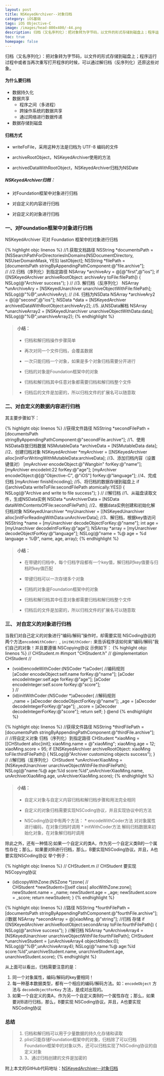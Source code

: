 ```yaml
---
layout: post
title: NSKeyedArchiver--对象归档
category: iOS基础
tags: iOS Objective-C
image: /images/head-800x400/-44.png
description: 归档（又名序列化）：把对象转为字节码，以文件的形式存储到磁盘上；程序运行过程中或者当再次重写打开程序的时候，可以通过解归档（反序列化）还原这些对象。
toc: true
homepage: false
---
```


归档（又名序列化）：把对象转为字节码，以文件的形式存储到磁盘上；程序运行过程中或者当再次重写打开程序的时候，可以通过解归档（反序列化）还原这些对象。

#### 为什么要归档

* 数据持久化
* 数据共享
	+ 程序之间（多进程）
	+ 跨操作系统的数据共享
	+ 通过网络进行数据传递
* 数据存储到磁盘
    
#### 归档方式
* writeFoFile，采用这种方法是归档为 UTF-8 编码的文件

* archiveRootObject，NSKeyedArchiver使用的方法

* archivedDataWithRootObject，NSKeyedArchiver归档为NSDate


##### NSKeyedArchiver归档：
* 对Foundation框架中对象进行归档

* 对自定义的内容进行归档
        
* 对自定义的对象进行归档

### 一、对Foundation框架中对象进行归档

NSKeyedArchiver 可对 Foundation 框架中的对象进行归档

{% highlight objc linenos %}
//1.获取文档路径
NSString *documentsPath = [NSSearchPathForDirectoriesInDomains(NSDocumentDirectory, NSUserDomainMask, YES) lastObject];
NSString *filePath = [documentsPath stringByAppendingPathComponent:@"file.archive"];  
//
//2.归档（序列化）到指定路径
NSArray *archiveAry = @[@"first",@"ios"];
if ([NSKeyedArchiver archiveRootObject: archiveAry toFile:filePath]) {
    NSLog(@"Archiver  success");
}
//
//3. 解归档（反序列化）
NSArray *unArchiveAry = [NSKeyedUnarchiver unarchiveObjectWithFile:filePath];
NSLog(@"%@",unArchiveAry);
//
//4. 归档为NSData
NSArray *archiveAry2 = @[@"second",@"ios"];
NSData *data = [NSKeyedArchiver archivedDataWithRootObject:archiveAry2];
//5. 从NSData解档
NSArray *unarchiveArray2 = [NSKeyedUnarchiver unarchiveObjectWithData:data];
NSLog(@"%@",unarchiveArray2);
{% endhighlight %}

> #### 小结：
>
> * 归档和解归档操作步骤简单
>	
> * 再次对同一个文件归档，会覆盖数据
>	
> * 一次只能归档一个对象，如果是多个对象归档需要分开进行
>
> * 归档的对象是Foundation框架中的对象
>
> * 归档和解归档其中任意对象都需要归档和解归档整个文件
>
> * 归档后的文件是加密的，所以归档文件的扩展名可以随意取

### 二、对自定义的数据内容进行归档

其主要步骤如下：

{% highlight objc linenos %}
//获得文件路径
NSString *secondFilePath = [documentsPath stringByAppendingPathComponent:@"secondFile.archive"];
//1、使用NSData存放归档数据
NSMutableData *archiveData = [NSMutableData data];
//2、创建归档对象
NSKeyedArchiver *myArchiver = [[NSKeyedArchiver alloc]initForWritingWithMutableData:archiveData];
//3、添加归档内容（设置键值对）
[myArchiver encodeObject:@"Wangbin" forKey:@"name"];
[myArchiver encodeInt:22 forKey:@"age"];
[myArchiver encodeObject:@[@"Objective-C", @"iOS"] forKey:@"language"];
//4、完成归档
[myArchiver finishEncoding];
//5、将归档的数据存储到磁盘上
if ([archiveData writeToFile:secondFilePath atomically:YES]) {
    NSLog(@"Archive and write to file success");
}
//
//解归档
//1、从磁盘读取文件，生成NSData实例
NSData *unArchiverData = [NSData dataWithContentsOfFile:secondFilePath];
//2、根据data实例创建和初始化解归档对象
NSKeyedUnarchiver *myUnarchiver = [[NSKeyedUnarchiver alloc]initForReadingWithData:unArchiverData];
//3、解归档，根据key值访问
NSString *name = [myUnarchiver decodeObjectForKey:@"name"];
int age = [myUnarchiver decodeIntForKey:@"age"];
NSArray *array = [myUnarchiver decodeObjectForKey:@"language"];
NSLog(@"name = %@ age = %d language = %@", name, age, array);
{% endhighlight %}


> #### 小结：
> 
> * 在带键的归档中，每个归档字段都有一个key值，解归档时key值要与归档时key值匹配
> 
> * 带键归档可以一次存储多个对象
> 
> * 归档的对象是Foundation框架中的对象
> 
> * 归档和解归档其中任意对象都需要归档和解归档整个文件
> 
> * 归档后的文件是加密的，所以归档文件的扩展名可以随意取

### 三、 对自定义的对象进行归档

当我们对自己定义的对象进行“编码/解码”操作时，却需要实现 NSCoding协议的两个方法`encodeWithCoder: `, `initWithCoder:` 来告诉程序该如何来“编码/解码”我们自己的对象！并且要遵循 NSCopying协议
示例如下：
{% highlight objc linenos %}
// CHStudent.m
#import "CHStudent.h"
//
@implementation CHStudent
//
- (void)encodeWithCoder:(NSCoder *)aCoder{
//编码规则    
    [aCoder encodeObject:self.name forKey:@"name"];
    [aCoder encodeInteger:self.age forKey:@"age"];
    [aCoder encodeInteger:self.score forKey:@"score"];    
}
//
- (id)initWithCoder:(NSCoder *)aDecoder{
//解码规则    
    _name = [aDecoder decodeObjectForKey:@"name"];
    _age = [aDecoder decodeIntegerForKey:@"age"];
    _score = [aDecoder decodeIntegerForKey:@"score"];
    return self;
}
@end
{% endhighlight %}

{% highlight objc linenos %}
//获得文件路径
NSString *thirdFilePath = [documentsPath stringByAppendingPathComponent:@"thirdFile.archive"];
//
//将自定义对象 归档（序列化）到指定路径
CHStudent *xiaoMing = [[CHStudent alloc]init];
xiaoMing.name = @"xiaoMing";
xiaoMing.age = 12;
xiaoMing.score = 95;
if ([NSKeyedArchiver archiveRootObject: xiaoMing toFile:thirdFilePath]) {
    NSLog(@"Archiver customizing objects success");
}
//
//解归档（反序列化）
CHStudent *unArchiverXiaoMing = [NSKeyedUnarchiver unarchiveObjectWithFile:thirdFilePath];
NSLog(@"name:%@  age:%ld  score:%ld",unArchiverXiaoMing.name, unArchiverXiaoMing.age, unArchiverXiaoMing.score);
{% endhighlight %}

> #### 小结：
> * 自定义对象与自定义内容归档和解归档步骤和用法完全相同
> 
> * 自定义的对象归档需要实现NSCoding协议，并且实现协议中的方法
> 
> * NSCoding协议中有两个方法：
	* encodeWithCoder方法 对对象属性进行编码，在对象归档时调用
	* initWithCoder方法 解码归档数据来初始化对象，在对象解归档时调用

除此之外，还有一种情况:如果一个自定义的类A，作为另一个自定义类B的一个属性存在；那么，如果要对B进行归档，那么，B要实现NSCoding协议。并且，A也要实现NSCoding协议
举个例子：

{% highlight objc linenos %}
// CHStudent.m
// CHStudent 要实现 NSCopying协议
- (id)copyWithZone:(NSZone *)zone{
//    
    CHStudent *newStudent=[[self class] allocWithZone:zone];
    newStudent.name = _name;
    newStudent.age = _age;
    newStudent.score = _score;
    return  newStudent;
}
{% endhighlight %}

{% highlight objc linenos %}
//路径
NSString *fourthFilePath = [documentsPath stringByAppendingPathComponent:@"fourthFile.archive"];
//数据
NSArray *secondArray = @[xiaoMing, @"string"];
//归档 存储
if ([NSKeyedArchiver archiveRootObject:secondArray toFile:fourthFilePath]) {
   NSLog(@"archive success");
}
//解归档
NSArray *unArchiveArray4 = [NSKeyedUnarchiver unarchiveObjectWithFile:fourthFilePath];
CHStudent *unarchiveStudent = [unArchiveArray4 objectAtIndex:0];
NSLog(@"%@",unArchiveArray4);
NSLog(@"name:%@  age:%ld  score:%ld",unarchiveStudent.name, unarchiveStudent.age, unarchiveStudent.score);
{% endhighlight %}

从上面可以看出，归档需要注意的是：
	
1. 同一个对象属性，编码/解码的key要相同！
2. 每一种基本数据类型，都有一个相应的编码/解码方法。如：`encodeObject` 方法与 `decodeObjectForKey` 方法，是成对出现的。
3. 如果一个自定义的类A，作为另一个自定义类B的一个属性存在；那么，如果要对B进行归档，那么，B要实现 NSCoding协议。并且，A也要实现 NSCoding协议

### 总结

> 1. 归档和解归档可以用于少量数据的持久化存储和读取
> 2. plist只能存储Foundation框架中的对象，归档除了可以归档Foundation框架中的对象以外，还可以归档实现了NSCoding协议的自定义对象
> 3. 3、通过归档创建的文件是加密的

附上本文的GitHub代码地址：[NSKeyedArchiver--对象归档](https://github.com/XcodeTalk/NSKeyedArchiver)

















